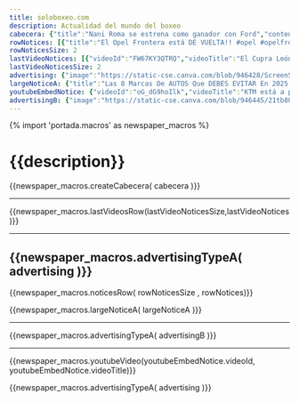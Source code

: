 ```yaml
---
title: soloboxeo.com 
description: Actualidad del mundo del boxeo 
cabecera: {"title":"Nani Roma se estrena como ganador con Ford","content":"<div class=\"tags\"><p>Antes de llegar al Empty Quarter, <b>Nani Roma lanzó el primer aviso. </b>El piloto español reconoció abiertamente que <b>tenía ganas de empujar en las dunas </b>y no ha necesitado demasiado para demostrar cuál era su intención. De hecho, su ambición le ha llevado a lo más alto en la primera toma de contacto con el cuarto vacío. A pesar de que tan solo un día antes reconocía que <b>“a veces intentas hacerlo todo bien y cuesta mucho que salgan las cosas”</b>, en medio de la nada al piloto de Ford le salió todo. Porque aprovechando una posición de salida retrasada, tras perder 30 minutos en la novena etapa esperando al resto de Raptors,<b> la recompensa a todo ese sacrificio ha llegado a modo de una victoria que no saboreaba desde 2015. </b>Y no es como otra cualquiera.</p><p><a href=\"https://as.com/motor/mas_motor/nani-roma-se-estrena-como-ganador-con-ford-n/\" target=\"_blank\">Seguir leyendo</a></p><img src=\"https://img.asmedia.epimg.net/resizer/v2/IJQXCDWT5VBE7JR5I3OHMLRVBY.jpg?auth=9f982a88da2797920002c120b99df5dd8b5489ad565f4bdfb88955ae3803160b\" width=\"1744\" height=\"645\" alt=\".\"></img></div>","image":"https://picsum.photos/200/300"} 
rowNotices: [{"title":"El Opel Frontera está DE VUELTA!! #opel #opelfrontera #coches #motor #suv","content":"<div class=\"nt-card-image tags\" ><iframe src=\"https://www.youtube.com/embed/81OyijiQht0\" allow=\"accelerometer; autoplay; encrypted-media; gyroscope; picture-in-picture; web-share\" allowfullscreen=\"\" width=\"450\" height=\"350\" frameborder=\"0\"></iframe></div>","image":"https://picsum.photos/200/300"},{"title":"Al Attiyah “Mañana pilotaré sin zapatos”","content":"<div class=\"tags\"><img src=\"https://img.asmedia.epimg.net/resizer/v2/PCZJWUB6IZGQRLX347QXPWFSE4.jpeg?auth=0d8e5bbd461de06d8d587d24626b5b87c59a26e14564150dba25d52941102653\" width=\"2560\" height=\"1706\" alt=\".\"></img><p>Se acaba el tiempo para<b> Nasser Al Attiyah en este Dakar </b>y aunque fue un buen día para el qatarí, que logró su primer triunfo de la edición y 49º a título personal, la victoria que más le importa en este momento al piloto de Dacia está relacionada con el Touareg. Sumar su sexto triunfo en la carrera es un desafío que <b>“significa mucho”,</b> porque pasaría a la historia como el primer piloto capaz de ganar con un proyecto recién estrenado. Pero por delante tiene<b> 25 minutos </b>en su contra que debe tratar de recuperar en tres días de dunas donde premiará la estrategia; aunque <b>el qatarí ha decidido seguir la suya propia.</b></p><p><a href=\"https://as.com/motor/mas_motor/al-attiyah-manana-pilotare-sin-zapatos-n/\" target=\"_blank\">Seguir leyendo</a></p></div>","image":"https://picsum.photos/200/300"}] 
rowNoticesSize: 2 
lastVideoNotices: [{"videoId":"FW67KY3QTRQ","videoTitle":"El Cupra León más eficiente es ESTE! #cupra #cupraleon #leon #motor #coches"},{"videoId":"0A_uzoy9KPs","videoTitle":"El coche eléctrico TOTAL. Todo sobre el KIA EV3! #kia #kiaev3 #coches #motor #electriccar #electrico"}] 
lastVideoNoticesSize: 2
advertising: {"image":"https://static-cse.canva.com/blob/946428/ScreenShot20160128at11.44.05PMtb800x0.png"}
largeNoticeA: {"title":"Las 8 Marcas De AUTOS Que DEBES EVITAR En 2025 - 🚨NO COMPRES Esto🚨","content":"<div class=\"nt-card-image tags\" ><iframe src=\"https://www.youtube.com/embed/Hf5DJu-tzJI\" allow=\"accelerometer; autoplay; encrypted-media; gyroscope; picture-in-picture; web-share\" allowfullscreen=\"\" width=\"450\" height=\"350\" frameborder=\"0\"></iframe></div>","image":"https://picsum.photos/200/300"}
youtubeEmbedNotice: {"videoId":"oG_dG9hoIlk","videoTitle":"KTM está a punto de desaparecer, y estas son las RAZONES! #KTM #motor #motos #bike #ktmlover"}
advertisingB: {"image":"https://static-cse.canva.com/blob/946445/21tb800x0.jpg"}
---
```

{% import 'portada.macros' as newspaper_macros %}

# {{description}}

{{newspaper_macros.createCabecera( cabecera )}}

---

{{newspaper_macros.lastVideosRow(lastVideoNoticesSize,lastVideoNotices )}}

---

{{newspaper_macros.advertisingTypeA( advertising )}}
---

{{newspaper_macros.noticesRow( rowNoticesSize , rowNotices)}}

{{newspaper_macros.largeNoticeA( largeNoticeA )}}

---

{{newspaper_macros.advertisingTypeA( advertisingB )}}

---

{{newspaper_macros.youtubeVideo(youtubeEmbedNotice.videoId, youtubeEmbedNotice.videoTitle)}}

{{newspaper_macros.advertisingTypeA( advertising )}}
